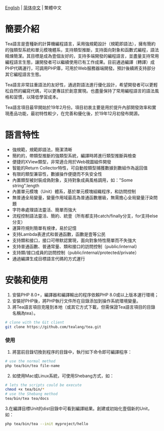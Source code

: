 [English](README.md) | [简体中文](README.hans.md) | 繁體中文


# 簡要介紹

Tea語言是壹種新的計算機編程語言，采用強規範設計（規範即語法），擁有簡約的強類型系統和單元模塊體系，支持類型推斷，支持面向對象和函數式編程，語法精煉簡潔。其目標是成為壹個友好的，支持多端開發的編程語言，並盡量支持常用編程語言生態，讓開發者可以繼續使用已有工作成果。目前通過編譯（轉譯）成PHP代碼運行，可調用PHP庫，可用於Web服務器端開發。預計後續將支持部分其它編程語言生態。

Tea語言非常註重語法的友好性，通過對語法進行優化設計，希望開發者可以更輕松自然的編寫代碼，可以更專註於創意實現。也盡量保持了常用編程語言的語法風格和習慣，以降低學習成本。

Tea語言項目最早開始於19年2月份。項目初衷主要是用於提升內部開發效率和實現產品功能，最初特性較少，在完善和優化後，於19年12月初發布開源。

# 語言特性

- 強規範，規範即語法，簡潔清晰
- 簡約的，帶類型推斷的強類型系統，編譯時將進行類型推斷與檢查
- 便捷的XView類型，非常適合用於Web視圖組件開發
- 智能的Return Collector特性，可自動按類型捕獲數據到數組作為返回值
- 有限的類型兼容性，數據操作便捷而不失安全性
- 內置類型被封裝成偽對象，支持對象成員風格調用，如："Some string".length
- 內置單元模塊（Unit）體系，基於單元模塊組織程序，和訪問控制
- 無普通全局變量，變量作用域最高為普通函數層級，無需擔心全局變量汙染問題
- 字符串處理語法靈活、簡單而強大
- 流程控制語法靈活、簡約、統壹（所有都支持catch/finally分支，for支持else分支）
- 運算符規則簡單有規律，易於記憶
- 支持Lambda表達式和普通函數，函數是壹等公民
- 支持類和接口，接口可帶默認實現，面向對象特性簡單而不失強大
- 支持普通函數、普通常量、類和接口的訪問控制（public/internal）
- 支持類/接口成員的訪問控制（public/internal/protected/private）
- 通過編譯生成目標語言代碼的方式運行

# 安裝和使用

1. 安裝PHP 8.0+，編譯器和編譯輸出的程序依賴PHP 8.0或以上版本運行環境；
2. 安裝好PHP後，將PHP執行文件所在目錄添加到操作系統環境變量。
3. 將Tea語言項目克隆到本地（或其它方式下載，但需保證Tea語言項目的目錄名稱為tea）。
```bash
# clone with the Git client
git clone https://github.com/tealang/tea.git
```
### 使用
1. 將當前目錄切換到程序的目錄中，執行如下命令即可編譯程序：
```bash
# use the normal method
php tea/bin/tea file-name
```
2. 如使用Mac或Linux系統，可使用Shebang方式，如：
```bash
# lets the scripts could be execute
chmod +x tea/bin/*
# use the Shebang method
tea/bin/tea tea/docs
```
3.在編譯目標Unit的dist目錄中可看到編譯結果。創建或初始化壹個新的Unit，如：
```bash
php tea/bin/tea --init myproject/hello
```
